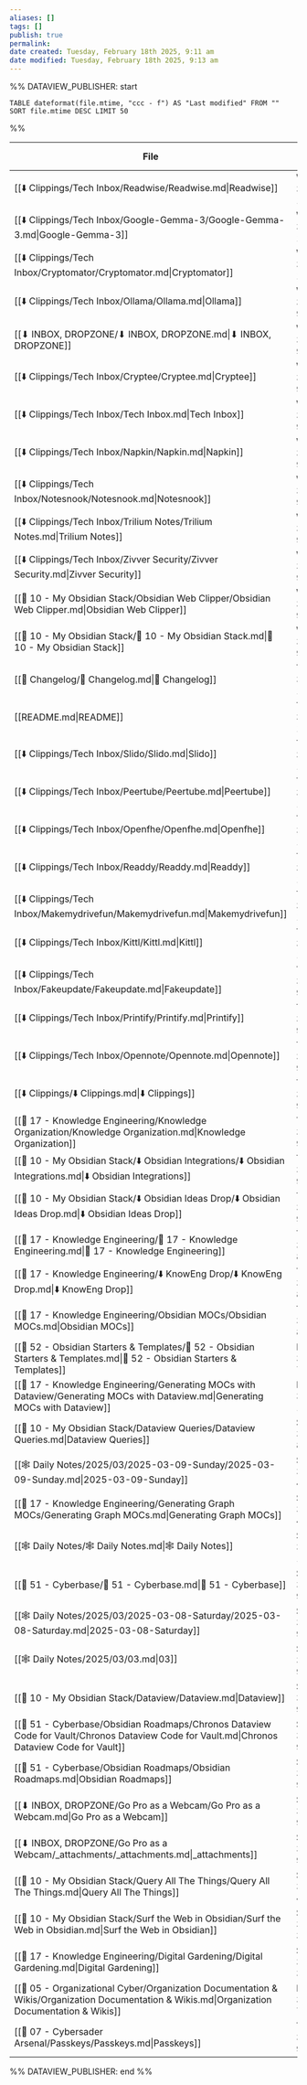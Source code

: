 ```yaml
---
aliases: []
tags: []
publish: true
permalink:
date created: Tuesday, February 18th 2025, 9:11 am
date modified: Tuesday, February 18th 2025, 9:13 am
---
```



%% DATAVIEW_PUBLISHER: start
```dataview
TABLE dateformat(file.mtime, "ccc - f") AS "Last modified" FROM "" SORT file.mtime DESC LIMIT 50
```
%%

| File                                                                                                                                          | Last modified             |
| --------------------------------------------------------------------------------------------------------------------------------------------- | ------------------------- |
| [[⬇️ Clippings/Tech Inbox/Readwise/Readwise.md\|Readwise]]                                                                                    | Wed - 3/12/2025, 10:00 PM |
| [[⬇️ Clippings/Tech Inbox/Google-Gemma-3/Google-Gemma-3.md\|Google-Gemma-3]]                                                                  | Wed - 3/12/2025, 10:00 PM |
| [[⬇️ Clippings/Tech Inbox/Cryptomator/Cryptomator.md\|Cryptomator]]                                                                           | Wed - 3/12/2025, 10:00 PM |
| [[⬇️ Clippings/Tech Inbox/Ollama/Ollama.md\|Ollama]]                                                                                          | Wed - 3/12/2025, 9:59 PM  |
| [[⬇ INBOX, DROPZONE/⬇ INBOX, DROPZONE.md\|⬇ INBOX, DROPZONE]]                                                                                 | Wed - 3/12/2025, 9:58 PM  |
| [[⬇️ Clippings/Tech Inbox/Cryptee/Cryptee.md\|Cryptee]]                                                                                       | Wed - 3/12/2025, 9:57 PM  |
| [[⬇️ Clippings/Tech Inbox/Tech Inbox.md\|Tech Inbox]]                                                                                         | Wed - 3/12/2025, 9:57 PM  |
| [[⬇️ Clippings/Tech Inbox/Napkin/Napkin.md\|Napkin]]                                                                                          | Wed - 3/12/2025, 9:53 PM  |
| [[⬇️ Clippings/Tech Inbox/Notesnook/Notesnook.md\|Notesnook]]                                                                                 | Wed - 3/12/2025, 9:51 PM  |
| [[⬇️ Clippings/Tech Inbox/Trilium Notes/Trilium Notes.md\|Trilium Notes]]                                                                     | Wed - 3/12/2025, 9:50 PM  |
| [[⬇️ Clippings/Tech Inbox/Zivver Security/Zivver Security.md\|Zivver Security]]                                                               | Wed - 3/12/2025, 9:49 PM  |
| [[📁 10 - My Obsidian Stack/Obsidian Web Clipper/Obsidian Web Clipper.md\|Obsidian Web Clipper]]                                              | Wed - 3/12/2025, 9:44 PM  |
| [[📁 10 - My Obsidian Stack/📁 10 - My Obsidian Stack.md\|📁 10 - My Obsidian Stack]]                                                         | Wed - 3/12/2025, 9:28 PM  |
| [[📅 Changelog/📅 Changelog.md\|📅 Changelog]]                                                                                                | Tue - 3/11/2025, 10:16 PM |
| [[README.md\|README]]                                                                                                                         | Tue - 3/11/2025, 10:16 PM |
| [[⬇️ Clippings/Tech Inbox/Slido/Slido.md\|Slido]]                                                                                             | Tue - 3/11/2025, 10:15 PM |
| [[⬇️ Clippings/Tech Inbox/Peertube/Peertube.md\|Peertube]]                                                                                    | Tue - 3/11/2025, 10:13 PM |
| [[⬇️ Clippings/Tech Inbox/Openfhe/Openfhe.md\|Openfhe]]                                                                                       | Tue - 3/11/2025, 10:12 PM |
| [[⬇️ Clippings/Tech Inbox/Readdy/Readdy.md\|Readdy]]                                                                                          | Tue - 3/11/2025, 10:09 PM |
| [[⬇️ Clippings/Tech Inbox/Makemydrivefun/Makemydrivefun.md\|Makemydrivefun]]                                                                  | Tue - 3/11/2025, 10:07 PM |
| [[⬇️ Clippings/Tech Inbox/Kittl/Kittl.md\|Kittl]]                                                                                             | Tue - 3/11/2025, 10:07 PM |
| [[⬇️ Clippings/Tech Inbox/Fakeupdate/Fakeupdate.md\|Fakeupdate]]                                                                              | Tue - 3/11/2025, 9:59 PM  |
| [[⬇️ Clippings/Tech Inbox/Printify/Printify.md\|Printify]]                                                                                    | Tue - 3/11/2025, 9:48 PM  |
| [[⬇️ Clippings/Tech Inbox/Opennote/Opennote.md\|Opennote]]                                                                                    | Tue - 3/11/2025, 9:38 PM  |
| [[⬇️ Clippings/⬇️ Clippings.md\|⬇️ Clippings]]                                                                                                | Tue - 3/11/2025, 9:33 PM  |
| [[📁 17 - Knowledge Engineering/Knowledge Organization/Knowledge Organization.md\|Knowledge Organization]]                                    | Tue - 3/11/2025, 9:20 PM  |
| [[📁 10 - My Obsidian Stack/⬇️ Obsidian Integrations/⬇️ Obsidian Integrations.md\|⬇️ Obsidian Integrations]]                                  | Tue - 3/11/2025, 9:20 PM  |
| [[📁 10 - My Obsidian Stack/⬇️ Obsidian Ideas Drop/⬇️ Obsidian Ideas Drop.md\|⬇️ Obsidian Ideas Drop]]                                        | Tue - 3/11/2025, 9:14 PM  |
| [[📁 17 - Knowledge Engineering/📁 17 - Knowledge Engineering.md\|📁 17 - Knowledge Engineering]]                                             | Tue - 3/11/2025, 8:48 PM  |
| [[📁 17 - Knowledge Engineering/⬇️ KnowEng Drop/⬇️ KnowEng Drop.md\|⬇️ KnowEng Drop]]                                                         | Tue - 3/11/2025, 8:47 PM  |
| [[📁 17 - Knowledge Engineering/Obsidian MOCs/Obsidian MOCs.md\|Obsidian MOCs]]                                                               | Tue - 3/11/2025, 8:28 PM  |
| [[📁 52 - Obsidian Starters & Templates/📁 52 - Obsidian Starters & Templates.md\|📁 52 - Obsidian Starters & Templates]]                     | Mon - 3/10/2025, 7:32 PM  |
| [[📁 17 - Knowledge Engineering/Generating MOCs with Dataview/Generating MOCs with Dataview.md\|Generating MOCs with Dataview]]               | Mon - 3/10/2025, 1:38 PM  |
| [[📁 10 - My Obsidian Stack/Dataview Queries/Dataview Queries.md\|Dataview Queries]]                                                          | Sun - 3/9/2025, 8:44 PM   |
| [[🕸️ Daily Notes/2025/03/2025-03-09-Sunday/2025-03-09-Sunday.md\|2025-03-09-Sunday]]                                                         | Sun - 3/9/2025, 4:34 PM   |
| [[📁 17 - Knowledge Engineering/Generating Graph MOCs/Generating Graph MOCs.md\|Generating Graph MOCs]]                                       | Sun - 3/9/2025, 4:31 PM   |
| [[🕸️ Daily Notes/🕸️ Daily Notes.md\|🕸️ Daily Notes]]                                                                                       | Sun - 3/9/2025, 1:22 PM   |
| [[📁 51 - Cyberbase/📁 51 - Cyberbase.md\|📁 51 - Cyberbase]]                                                                                 | Sat - 3/8/2025, 9:55 PM   |
| [[🕸️ Daily Notes/2025/03/2025-03-08-Saturday/2025-03-08-Saturday.md\|2025-03-08-Saturday]]                                                   | Sat - 3/8/2025, 9:48 PM   |
| [[🕸️ Daily Notes/2025/03/03.md\|03]]                                                                                                         | Sat - 3/8/2025, 9:47 PM   |
| [[📁 10 - My Obsidian Stack/Dataview/Dataview.md\|Dataview]]                                                                                  | Sat - 3/8/2025, 9:33 PM   |
| [[📁 51 - Cyberbase/Obsidian Roadmaps/Chronos Dataview Code for Vault/Chronos Dataview Code for Vault.md\|Chronos Dataview Code for Vault]]   | Sat - 3/8/2025, 9:29 PM   |
| [[📁 51 - Cyberbase/Obsidian Roadmaps/Obsidian Roadmaps.md\|Obsidian Roadmaps]]                                                               | Sat - 3/8/2025, 9:28 PM   |
| [[⬇ INBOX, DROPZONE/Go Pro as a Webcam/Go Pro as a Webcam.md\|Go Pro as a Webcam]]                                                            | Sat - 3/8/2025, 9:19 PM   |
| [[⬇ INBOX, DROPZONE/Go Pro as a Webcam/_attachments/_attachments.md\|_attachments]]                                                           | Sat - 3/8/2025, 9:19 PM   |
| [[📁 10 - My Obsidian Stack/Query All The Things/Query All The Things.md\|Query All The Things]]                                              | Sat - 3/8/2025, 4:18 PM   |
| [[📁 10 - My Obsidian Stack/Surf the Web in Obsidian/Surf the Web in Obsidian.md\|Surf the Web in Obsidian]]                                  | Sat - 3/8/2025, 3:48 PM   |
| [[📁 17 - Knowledge Engineering/Digital Gardening/Digital Gardening.md\|Digital Gardening]]                                                   | Sat - 3/8/2025, 3:45 PM   |
| [[📁 05 - Organizational Cyber/Organization Documentation & Wikis/Organization Documentation & Wikis.md\|Organization Documentation & Wikis]] | Fri - 3/7/2025, 7:53 PM   |
| [[📁 07 - Cybersader Arsenal/Passkeys/Passkeys.md\|Passkeys]]                                                                                 | Thu - 3/6/2025, 9:32 PM   |

%% DATAVIEW_PUBLISHER: end %%
